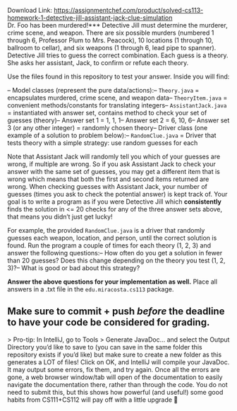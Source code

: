 Download Link: https://assignmentchef.com/product/solved-cs113-homework-1-detective-jill-assistant-jack-clue-simulation
<br>
Dr. Foo has been murdered!*** Detective Jill must determine the murderer, crime scene, and weapon. There are six possible murders (numbered 1 through 6, Professor Plum to Mrs. Peacock), 10 locations (1 through 10, ballroom to cellar), and six weapons (1 through 6, lead pipe to spanner). Detective Jill tries to guess the correct combination. Each guess is a theory. She asks her assistant, Jack, to confirm or refute each theory.

Use the files found in this repository to test your answer.  Inside you will find:

– Model classes (represent the pure data/actions):– `Theory.java` = encapsulates murdered, crime scene, and weapon data– `TheoryItem.java` = convenient methods/constants for translating integers– `AssistantJack.java` = instantiated with answer set, contains method to check your set of guesses (theory)– Answer set 1 = 1, 1, 1– Answer set 2 = 6, 10, 6– Answer set 3 (or any other integer) = randomly chosen theory– Driver class (one example of a solution to problem below):– `RandomClue.java` = Driver that tests theory with a simple strategy: use random guesses for each

Note that Assistant Jack will randomly tell you which of your guesses are wrong, if multiple are wrong.  So if you ask Assistant Jack to check your answer with the same set of guesses, you may get a different item that is wrong which means that both the first and second items returned are wrong.  When checking guesses with Assistant Jack, your number of guesses (times you ask to check the potential answer) is kept track of.  Your goal is to write a program as if you were Detective Jill which **consistently** finds the solution in &lt;= 20 checks for any of the three answer sets above, that means you didn’t just get lucky!

For example, the provided `RandomClue.java` is a driver that randomly guesses each weapon, location, and person, until the correct solution is found.  Run the program a couple of times for each theory (1, 2, 3) and answer the following questions:– How often do you get a solution in fewer than 20 guesses?  Does this change depending on the theory you test (1, 2, 3)?– What is good or bad about this strategy?

**Answer the above questions for your implementation as well.** Place all answers in a .txt file in the `edu.miracosta.cs113` package.

## Make sure to commit + push *before* the deadline to have your code be considered for grading.

&gt; Pro-tip: In IntelliJ, go to Tools &gt; Generate JavaDoc… and select the Output Directory you’d like to save to (you can save in the same folder this repository exists if you’d like) but make sure to create a new folder as this generates a LOT of files! Click on OK, and IntelliJ will compile your JavaDoc.  It may output some errors, fix them, and try again.  Once all the errors are gone, a web browser window/tab will open of the documentation to easily navigate the documentation there, rather than through the code.  You do not need to submit this, but this shows how powerful (and useful!) some good habits from CS111+CS112 will pay off with a little upgrade &#x1f642;